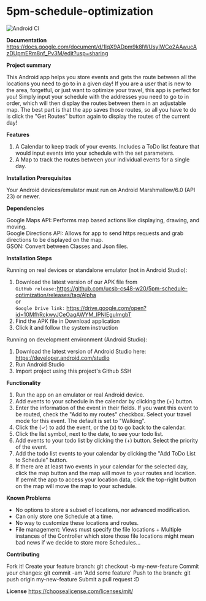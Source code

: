 # 5pm-schedule-optimization

![Android CI](https://github.com/ucsb-cs48-w20/5pm-schedule-optimization/workflows/Android%20CI/badge.svg?event=push)

__**Documentation**__
https://docs.google.com/document/d/1lqX9ADpm9k8lWUsylWCo2AAwucAzDUpmERm8nf_Pv3M/edit?usp=sharing

__**Project summary**__

This Android app helps you store events and gets the route between all the locations you need to go to in a given day! If you are a user that is new to the area, forgetful, or just want to optimize your travel, this app is perfect for you! Simply input your schedule with the addresses you need to go to in order, which will then display the routes between them in an adjustable map. The best part is that the app saves those routes, so all you have to do is click the "Get Routes" button again to display the routes of the current day!

__**Features**__

1. A Calendar to keep track of your events. Includes a ToDo list feature that would input events into your schedule with the set parameters.
2. A Map to track the routes between your individual events for a single day.

__**Installation Prerequisites**__

Your Android devices/emulator must run on Android Marshmallow/6.0 (API 23) or newer.
  
__**Dependencies**__

Google Maps API: Performs map based actions like displaying, drawing, and moving.  
Google Directions API: Allows for app to send https requests and grab directions to be displayed on the map.  
GSON: Convert between Classes and Json files.    

__**Installation Steps**__

Running on real devices or standalone emulator (not in Android Studio):  
1. Download the latest version of our APK file from  
`GitHub release:`https://github.com/ucsb-cs48-w20/5pm-schedule-optimization/releases/tag/Alpha  
or  
`Google Drive link:` https://drive.google.com/open?id=10MfhRckwyJCeOagAWYM_lPNlEgulmgbT
2. Find the APK file in Download application
3. Click it and follow the system instruction

Running on development environment (Android Studio):
1. Download the latest version of Android Studio here: https://developer.android.com/studio
2. Run Android Studio
3. Import project using this project's Github SSH
  
**Functionality**

1. Run the app on an emulator or real Android device.
2. Add events to your schedule in the calendar by clicking the (+) button.
3. Enter the information of the event in their fields. If you want this event to be routed, check the "Add to my routes" checkbox. Select your travel mode for this event. The default is set to "Walking".
4. Click the (✓) to add the event, or the (x) to go back to the calendar.
5. Click the list symbol, next to the date, to see your todo list.
6. Add events to your todo list by clicking the (+) button. Select the priority of the event.
7. Add the todo list events to your calendar by clicking the "Add ToDo List to Schedule" button.
8. If there are at least two events in your calendar for the selected day, click the map button and the map will move to your routes and location. If permit the app to access your location data, click the top-right button on the map will move the map to your schedule.
  
**Known Problems**
- No options to store a subset of locations, nor advanced modification.
- Can only store one Schedule at a time.
- No way to customize these locations and routes.
- File management: Views must specify the file locations + Multiple instances of the Controller which store those file locations 
  might mean bad news if we decide to store more Schedules...
  
**Contributing**

Fork it!
Create your feature branch: git checkout -b my-new-feature
Commit your changes: git commit -am 'Add some feature'
Push to the branch: git push origin my-new-feature
Submit a pull request :D
  
**License**
https://choosealicense.com/licenses/mit/
